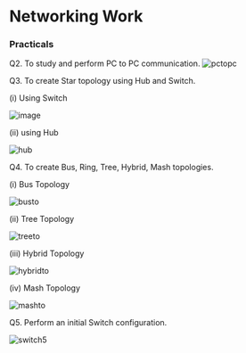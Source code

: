 # Networking Work

### Practicals

Q2. To study and perform PC to PC communication.
![pctopc](https://github.com/JagravKapoorr/ComputerNetwork/assets/167695313/90028a57-c004-4af4-a54f-653e0f6553b9)



Q3. To create Star topology using Hub and Switch.

(i) Using Switch

![image](https://github.com/Okmahesh/Computer_networks/assets/118921585/fb19b5b0-fe64-4528-9f52-3324f0e44894)

(ii) using Hub

![hub](https://github.com/JagravKapoorr/ComputerNetwork/assets/167695313/7d133e79-132e-49ab-a318-d4bfc4d82a4a)

Q4. To create Bus, Ring, Tree, Hybrid, Mash topologies.

(i) Bus Topology

![busto](https://github.com/JagravKapoorr/ComputerNetwork/assets/167695313/12e1036f-6240-4e43-84d9-f32f2b347359)

(ii) Tree Topology

![treeto](https://github.com/JagravKapoorr/ComputerNetwork/assets/167695313/16d682dc-ab58-4d73-90fb-6a156b825818)

(iii) Hybrid Topology

![hybridto](https://github.com/JagravKapoorr/ComputerNetwork/assets/167695313/d313213c-a23b-4274-9486-59054ca0b78a)


(iv) Mash Topology

![mashto](https://github.com/JagravKapoorr/ComputerNetwork/assets/167695313/35a6a07d-7f9c-414f-bfa1-62471dac1480)


Q5. Perform an initial Switch configuration.

![switch5](https://github.com/JagravKapoorr/ComputerNetwork/assets/167695313/50e03b70-3782-4f78-b429-f76eb3f461d7)
